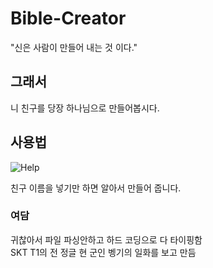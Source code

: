 # Bible-Creator
"신은 사람이 만들어 내는 것 이다."

## 그래서
니 친구를 당장 하나님으로 만들어봅시다.

## 사용법
![Help](https://user-images.githubusercontent.com/40396162/64912920-5e9af280-d771-11e9-8d58-f5cda595156f.PNG)

친구 이름을 넣기만 하면 알아서 만들어 줍니다.

### 여담
귀찮아서 파일 파싱안하고 하드 코딩으로 다 타이핑함 <br>
SKT T1의 전 정글 현 군인 벵기의 일화를 보고 만듬
